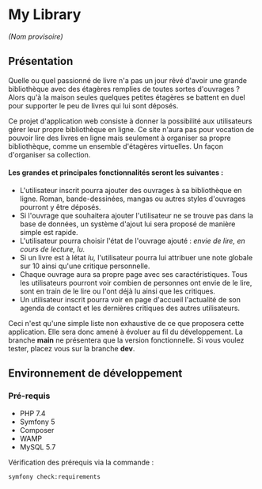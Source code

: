 # My Library
<em>(Nom provisoire)</em>
## Présentation

<p>Quelle ou quel passionné de livre n'a pas un jour rêvé d'avoir une grande bibliothèque avec des étagères
remplies de toutes sortes d'ouvrages ? Alors qu'à la maison seules quelques petites étagères se battent
en duel pour supporter le peu de livres qui lui sont déposés.</p>

<p>Ce projet d'application web consiste à donner la possibilité aux utilisateurs gérer leur propre
bibliothèque en ligne. Ce site n'aura pas pour vocation de pouvoir lire des livres en ligne mais seulement
à organiser sa propre bibliothèque, comme un ensemble d'étagères virtuelles. Un façon d'organiser sa collection.</p>

#### Les grandes et principales fonctionnalités seront les suivantes :

* L'utilisateur inscrit pourra ajouter des ouvrages à sa bibliothèque en ligne. Roman, bande-dessinées,
mangas ou autres styles d'ouvrages pourront y être déposés.
* Si l'ouvrage que souhaitera ajouter l'utilisateur ne se trouve pas dans la base de données,
un système d'ajout lui sera proposé de manière simple est rapide.
* L'utilisateur pourra choisir l'état de l'ouvrage ajouté : <i>envie de lire, en cours de lecture, lu.</i>
* Si un livre est à létat <i>lu,</i> l'utilisateur pourra lui attribuer une note globale sur 10
ainsi qu'une critique personnelle.
* Chaque ouvrage aura sa propre page avec ses caractéristiques. Tous les utilisateurs pourront
voir combien de personnes ont envie de le lire, sont en train de le lire ou l'ont déjà lu ainsi que les critiques.
* Un utilisateur inscrit pourra voir en page d'accueil l'actualité de son agenda de contact et
les dernières critiques des autres utilisateurs.


<p>Ceci n'est qu'une simple liste non exhaustive de ce que proposera cette application. Elle sera
donc amené à évoluer au fil du développement. La branche <strong>main</strong> ne présentera que
la version fonctionnelle. Si vous voulez tester, placez vous sur la branche <strong>dev</strong>.</p>

## Environnement de développement

### Pré-requis

* PHP 7.4
* Symfony 5
* Composer
* WAMP
* MySQL 5.7

Vérification des prérequis via la commande :
```bash
symfony check:requirements
```
 
##

###
